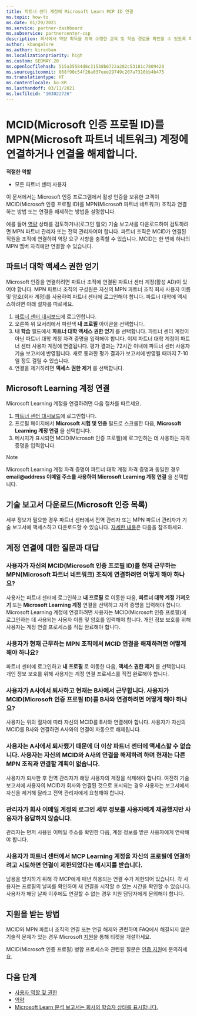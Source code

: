 ```yaml
---
title: 파트너 센터 계정에 Microsoft Learn MCP ID 연결
ms.topic: how-to
ms.date: 01/29/2021
ms.service: partner-dashboard
ms.subservice: partnercenter-csp
description: 회사에서 역량 획득을 위해 수행한 교육 및 학습 경로를 확인할 수 있도록 파트너 센터 계정에 MCP ID를 연결하는 방법을 알아봅니다.
author: kbangalore
ms.author: kiranban
ms.localizationpriority: high
ms.custom: SEOMAY.20
ms.openlocfilehash: 515a35584d8c31538b6722a282c53181c7809420
ms.sourcegitcommit: 868f90c54f26a037eee29749c207a7316bb4b475
ms.translationtype: HT
ms.contentlocale: ko-KR
ms.lasthandoff: 03/11/2021
ms.locfileid: "103022726"
---
```

# <a name="link-or-unlink-a-microsoft-certification-profile-id-mcid-to-a-microsoft-partner-network-mpn-account"></a>MCID(Microsoft 인증 프로필 ID)를 MPN(Microsoft 파트너 네트워크) 계정에 연결하거나 연결을 해제합니다.

**적절한 역할**

- 모든 파트너 센터 사용자

이 문서에서는 Microsoft 인증 프로그램에서 활성 인증을 보유한 고객이 MCID(Microsoft 인증 프로필 ID)를 MPN(Microsoft 파트너 네트워크) 조직과 연결하는 방법 또는 연결을 해제하는 방법을 설명합니다.

예를 들어 [역량](https://partner.microsoft.com/pcv/partnership/competencies) 상태를 검토하거나(로그인 필요) 기술 보고서를 다운로드하여 검토하려면 MPN 파트너 관리자 또는 전역 관리자여야 합니다. 파트너 조직은 MCID가 연결된 직원을 조직에 연결하여 역량 요구 사항을 충족할 수 있습니다. MCID는 한 번에 하나의 MPN 멤버 자격에만 연결할 수 있습니다.

## <a name="get-partner-university-access"></a>파트너 대학 액세스 권한 얻기

Microsoft 인증을 연결하려면 파트너 조직에 연결된 파트너 센터 계정(활성 AD)이 있어야 합니다. MPN 파트너 조직의 구성원은 자신의 MPN 파트너 조직 회사 사용자 이름 및 암호(회사 계정)를 사용하여 파트너 센터에 로그인해야 합니다.
파트너 대학에 액세스하려면 아래 절차를 따르세요.

1. [파트너 센터 대시보드](https://partner.microsoft.com/dashboard/)에 로그인합니다.
2. 오른쪽 위 모서리에서 파란색 **내 프로필** 아이콘을 선택합니다.
3. **내 학습** 필드에서 **파트너 대학 액세스 권한 얻기** 를 선택합니다. 파트너 센터 계정이 아닌 파트너 대학 계정 자격 증명을 입력해야 합니다. 이제 파트너 대학 계정이 파트너 센터 사용자 계정에 연결됩니다. 평가 결과는 72시간 이내에 파트너 센터 사용자 기술 보고서에 반영됩니다. 새로 통과한 평가 결과가 보고서에 반영될 때까지 7-10일 정도 걸릴 수 있습니다.
4. 연결을 제거하려면 **액세스 권한 제거** 를 선택합니다.

## <a name="associate-a-microsoft-learning-account"></a>Microsoft Learning 계정 연결

Microsoft Learning 계정을 연결하려면 다음 절차를 따르세요. 

1. [파트너 센터 대시보드](https://partner.microsoft.com/dashboard/)에 로그인합니다.
2. 프로필 페이지에서 **Microsoft 시험 및 인증** 필드로 스크롤한 다음, **Microsoft Learning 계정 연결** 을 선택합니다.
3. 메시지가 표시되면 MCID(Microsoft 인증 프로필)에 로그인하는 데 사용하는 자격 증명을 입력합니다.

>[!NOTE]
>Microsoft Learning 계정 자격 증명이 파트너 대학 계정 자격 증명과 동일한 경우 **email@address 이메일 주소를 사용하여 Microsoft Learning 계정 연결** 을 선택합니다.

## <a name="download-skills-report-microsoft-certification-list"></a>기술 보고서 다운로드(Microsoft 인증 목록)
세부 정보가 필요한 경우 파트너 센터에서 전역 관리자 또는 MPN 파트너 관리자가 기술 보고서에 액세스하고 다운로드할 수 있습니다. [자세한 내용](https://docs.microsoft.com/partner-center/mpn-skills-report#view-skills-report-data)은 다음을 참조하세요.


## <a name="frequently-asked-questions-about-linking-accounts"></a>계정 연결에 대한 질문과 대답

### <a name="how-can-a-user-link-their-microsoft-certification-profile-id-mcid-with-the-microsoft-partner-network-mpn-organization-they-work-for"></a>사용자가 자신의 MCID(Microsoft 인증 프로필 ID)를 현재 근무하는 MPN(Microsoft 파트너 네트워크) 조직에 연결하려면 어떻게 해야 하나요?

사용자는 파트너 센터에 로그인하고 **내 프로필** 로 이동한 다음, **파트너 대학 계정 가져오기** 또는 **Microsoft Learning 계정** 연결을 선택하고 자격 증명을 입력해야 합니다. Microsoft Learning 계정에 연결하려면 사용자는 MCID(Microsoft 인증 프로필)에 로그인하는 데 사용되는 사용자 이름 및 암호를 입력해야 합니다. 개인 정보 보호를 위해 사용자는 계정 연결 프로세스를 직접 완료해야 합니다.  

### <a name="how-can-a-user-unlink-their-mcid-from-the-mpn-organization-they-work-for"></a>사용자가 현재 근무하는 MPN 조직에서 MCID 연결을 해제하려면 어떻게 해야 하나요?

파트너 센터에 로그인하고 **내 프로필** 로 이동한 다음, **액세스 권한 제거** 를 선택합니다. 개인 정보 보호를 위해 사용자는 계정 연결 프로세스를 직접 완료해야 합니다.

### <a name="the-user-left-company-a-and-now-works-for-company-b-how-can-they-link-their-microsoft-certification-profile-id-mcid-with-company-b"></a>사용자가 A사에서 퇴사하고 현재는 B사에서 근무합니다. 사용자가 MCID(Microsoft 인증 프로필 ID)를 B사와 연결하려면 어떻게 해야 하나요?

사용자는 위의 절차에 따라 자신의 MCID를 B사와 연결해야 합니다. 사용자가 자신의 MCID를 B사와 연결하면 A사와의 연결이 자동으로 해제됩니다.

### <a name="the-user-left-company-a-and-no-longer-has-access-to-partner-center-they-want-to-unlink-their-mcid-from-company-a-and-are-not-planning-to-link-it-with-another-mpn-organization-at-the-moment"></a>사용자는 A사에서 퇴사했기 때문에 더 이상 파트너 센터에 액세스할 수 없습니다. 사용자는 자신의 MCID와 A사의 연결을 해제하려 하며 현재는 다른 MPN 조직과 연결할 계획이 없습니다.

사용자가 퇴사한 후 전역 관리자가 해당 사용자의 계정을 삭제해야 합니다. 여전히 기술 보고서에 사용자의 MCID가 회사와 연결된 것으로 표시되는 경우 사용자는 보고서에서 자신을 제거해 달라고 전역 관리자에게 요청해야 합니다.

### <a name="the-admin-provided-sign-in-details-for-a-work-email-account-to-a-user-and-they-have-had-no-response"></a>관리자가 회사 이메일 계정의 로그인 세부 정보를 사용자에게 제공했지만 사용자가 응답하지 않습니다.

관리자는 먼저 사용된 이메일 주소를 확인한 다음, 계정 정보를 받은 사용자에게 연락해야 합니다.

### <a name="a-user-tries-to-associate-their-mcp-learning-account-to-their-profile-in-partner-center-and-receives-a-message-that-their-association-is-limited"></a>사용자가 파트너 센터에서 MCP Learning 계정을 자신의 프로필에 연결하려고 시도하면 연결이 제한되었다는 메시지를 받습니다.

남용을 방지하기 위해 각 MCP에게 매년 허용되는 연결 수가 제한되어 있습니다. 각 사용자는 프로필의 날짜를 확인하여 새 연결을 시작할 수 있는 시간을 확인할 수 있습니다. 사용자가 해당 날짜 이후에도 연결할 수 없는 경우 지원 담당자에게 문의해야 합니다.  

## <a name="how-to-get-support"></a>지원을 받는 방법

MCID와 MPN 파트너 조직의 연결 또는 연결 해제와 관련하여 FAQ에서 해결되지 않은 기술적 문제가 있는 경우 Microsoft [지원](https://partner.microsoft.com/support)을 통해 티켓을 개설하세요.

MCID(Microsoft 인증 프로필) 병합 프로세스와 관련된 질문은 [인증 지원](https://aka.ms/mcpforum)에 문의하세요.

## <a name="next-steps"></a>다음 단계

- [사용자 역할 및 권한](./permissions-overview.md)
- [역량](https://partner.microsoft.com/membership/competencies)
- [Microsoft Learn 분석 보고서는 회사의 학습자 상태를 표시합니다.](ms-learn-analytics.md)

